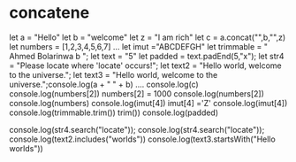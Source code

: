 # concatene
let a = "Hello"
let b = "welcome"
let z = "I am rich"
let c = a.concat("",b,"",z)
let numbers = [1,2,3,4,5,6,7]
...
let imut ="ABCDEFGH"
let trimmable = "   Ahmed Bolarinwa b ";
let text = "5"
let padded = text.padEnd(5,"x");
let str4 = "Please locate where 'locate' occurs!";
let text2 = "Hello world, welcome to the universe.";
let text3 = "Hello world, welcome to the universe.";console.log(a + " " + b)
....
console.log(c)
console.log(numbers[2])
numbers[2] = 1000
console.log(numbers[2])
console.log(numbers)
console.log(imut[4])
imut[4] ='Z'
console.log(imut[4])
console.log(trimmable.trim())
trim())
console.log(padded)

console.log(str4.search("locate"));
console.log(str4.search("locate"));
console.log(text2.includes("worlds"))
console.log(text3.startsWith("Hello worlds"))

